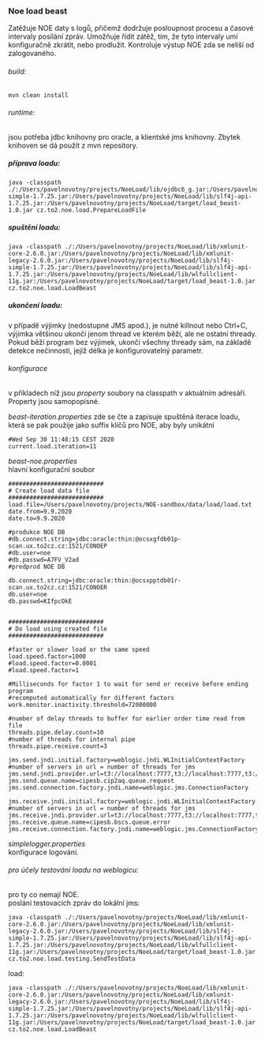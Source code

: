 ### Noe load beast

Zatěžuje NOE daty s logů, přičemž dodržuje posloupnost procesu a časové intervaly posílání zpráv. Umožňuje řídit zátěž, tím, že tyto intervaly
umí konfiguračně zkrátit, nebo prodlužit. Kontroluje výstup NOE zda se neliší od zalogovaného.

###### build:    
`mvn clean install`

###### runtime:  
jsou potřeba jdbc knihovny pro oracle, a klientské jms knihovny. Zbytek knihoven se dá použít z mvn repository.


##### příprava loadu:
```
java -classpath ./:/Users/pavelnovotny/projects/NoeLoad/lib/ojdbc6_g.jar:/Users/pavelnovotny/projects/NoeLoad/lib/slf4j-simple-1.7.25.jar:/Users/pavelnovotny/projects/NoeLoad/lib/slf4j-api-1.7.25.jar:/Users/pavelnovotny/projects/NoeLoad/target/load_beast-1.0.jar cz.to2.noe.load.PrepareLoadFile
```

##### spuštění loadu:
```
java -classpath ./:/Users/pavelnovotny/projects/NoeLoad/lib/xmlunit-core-2.6.0.jar:/Users/pavelnovotny/projects/NoeLoad/lib/xmlunit-legacy-2.6.0.jar:/Users/pavelnovotny/projects/NoeLoad/lib/slf4j-simple-1.7.25.jar:/Users/pavelnovotny/projects/NoeLoad/lib/slf4j-api-1.7.25.jar:/Users/pavelnovotny/projects/NoeLoad/lib/wlfullclient-11g.jar:/Users/pavelnovotny/projects/NoeLoad/target/load_beast-1.0.jar cz.to2.noe.load.LoadBeast
```
##### ukončení loadu:  
v případě výjimky (nedostupné JMS apod.), je nutné killnout nebo Ctrl+C, výjimka většinou ukončí jenom thread ve kterém běží, ale ne ostatní thready. Pokud běží program bez výjimek, ukončí všechny thready sám, na základě detekce nečinnosti, jejíž délka je konfigurovatelný parametr.


###### konfigurace  
v příkladech níž jsou *property* soubory na classpath v aktuálním adresáři. Property jsou samopopisné.  
 
*beast-iteration.properties*
zde se čte a zapisuje spuštěná iterace loadu, která se pak použije jako suffix klíčů pro NOE, aby byly unikátní
```
#Wed Sep 30 11:48:15 CEST 2020
current.load.iteration=11
``` 

*beast-noe.properties*  
hlavní konfigurační soubor
```
###########################
# Create load data file
###########################
load.file=/Users/pavelnovotny/projects/NOE-sandbox/data/load/load.txt
date.from=9.9.2020
date.to=9.9.2020

#produkce NOE DB
#db.connect.string=jdbc:oracle:thin:@ocsxgfdb01p-scan.ux.to2cz.cz:1521/CONOEP
#db.user=noe
#db.passwd=A7FV_V2ad
#predprod NOE DB

db.connect.string=jdbc:oracle:thin:@ocsxpptdb01r-scan.ux.to2cz.cz:1521/CONOER
db.user=noe
db.passwd=KIfpcOkE


###########################
# Do load using created file
###########################

#faster or slower load or the same speed
load.speed.factor=1000
#load.speed.factor=0.0001
#load.speed.factor=1

#Milliseconds for factor 1 to wait for send or receive before ending program
#recomputed automatically for different factors
work.monitor.inactivity.threshold=72000000

#number of delay threads to buffer for earlier order time read from file
threads.pipe.delay.count=10
#number of threads for internal pipe
threads.pipe.receive.count=3

jms.send.jndi.initial.factory=weblogic.jndi.WLInitialContextFactory
#number of servers in url = number of threads for jms
jms.send.jndi.provider.url=t3://localhost:7777,t3://localhost:7777,t3://localhost:7777
jms.send.queue.name=cipesb.cip2aq.queue.request
jms.send.connection.factory.jndi.name=weblogic.jms.ConnectionFactory

jms.receive.jndi.initial.factory=weblogic.jndi.WLInitialContextFactory
#number of servers in url = number of threads for jms
jms.receive.jndi.provider.url=t3://localhost:7777,t3://localhost:7777,t3://localhost:7777
jms.receive.queue.name=cipesb.bscs.queue.error
jms.receive.connection.factory.jndi.name=weblogic.jms.ConnectionFactory

```

*simplelogger.properties*  
konfigurace logování.

 
###### pro účely testování loadu na weblogicu:
pro ty co nemají NOE.  
poslání testovacích zpráv do lokální jms:  
```
java -classpath ./:/Users/pavelnovotny/projects/NoeLoad/lib/xmlunit-core-2.6.0.jar:/Users/pavelnovotny/projects/NoeLoad/lib/xmlunit-legacy-2.6.0.jar:/Users/pavelnovotny/projects/NoeLoad/lib/slf4j-simple-1.7.25.jar:/Users/pavelnovotny/projects/NoeLoad/lib/slf4j-api-1.7.25.jar:/Users/pavelnovotny/projects/NoeLoad/lib/wlfullclient-11g.jar:/Users/pavelnovotny/projects/NoeLoad/target/load_beast-1.0.jar cz.to2.noe.load.testing.SendTestData
```
load:
```
java -classpath ./:/Users/pavelnovotny/projects/NoeLoad/lib/xmlunit-core-2.6.0.jar:/Users/pavelnovotny/projects/NoeLoad/lib/xmlunit-legacy-2.6.0.jar:/Users/pavelnovotny/projects/NoeLoad/lib/slf4j-simple-1.7.25.jar:/Users/pavelnovotny/projects/NoeLoad/lib/slf4j-api-1.7.25.jar:/Users/pavelnovotny/projects/NoeLoad/lib/wlfullclient-11g.jar:/Users/pavelnovotny/projects/NoeLoad/target/load_beast-1.0.jar cz.to2.noe.load.LoadBeast
```


